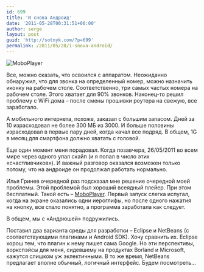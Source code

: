 ```yaml
---
id: 699
title: 'И снова Андроид'
date: '2011-05-28T00:31:51+00:00'
author: serge
layout: post
guid: 'http://sotnyk.com/?p=699'
permalink: /2011/05/28/i-snova-android/
---
```


![](https://sotnyk.github.io/wp-content/uploads/2011/05/MoboPlayer.jpg "MoboPlayer")

Все, можно сказать, что освоился с аппаратом. Неожиданно обнаружил, что для звонка на определенный номер, можно назначить иконку на рабочем столе. Соответственно, три самых частых номера на рабочем столе. Этого хватает для 90% звонков. Наконец-то решил проблему с WiFi дома – после смены прошивки роутера на свежую, все заработало.

А мобильного интернета, похоже, заказал с большим запасом. Дней за 10 израсходовал не более 300 МБ из 3000. И больше половины израсходовал в первые пару дней, когда качал все подряд. В общем, 1G в месяц для смартфона должно хватать с головой.

Еще один момент меня порадовал. Когда позавчера, 26/05/2011 во всем мире через одного упал скайп (и я попал в число этих «счастливчиков»). И важный разговор оказался возможен только потому, что на андроиде он продолжал работать нормально.  
  
Илья Гринев очередной раз подсказал мне решение очередной моей проблемы. Этой проблемой был хороший всеядный плейер. При этом бесплатный. Такой есть – [MoboPlayer](https://market.android.com/details?id=com.clov4r.android.nil&feature=search_result). Первый запуск слегка испугал, когда на экране оказались одни иероглифы, но после одного нажатия на кнопку, все стало понятно, а программа заработала как следует.

В общем, мы с «Андрюшей» подружились.

Поставил два варианта среды для разработки – Eclipse и NetBeans (с соответствующими плагинами и Android SDK). Хочу сравнить их. Eclipse хорош тем, что плагин к нему пишет сама Google. Но эти перспективы, воркспэйсы для меня, сидевшему на продуктах Borland и Microsoft, кажутся слишком уж эклектичными. В то же время, NetBeans предлагает вполне обычный, логичный интерфейс. Будем посмотреть…